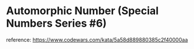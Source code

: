 # Automorphic Number (Special Numbers Series #6)

reference: https://www.codewars.com/kata/5a58d889880385c2f40000aa